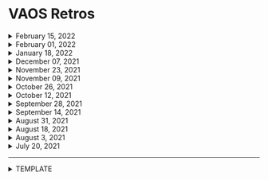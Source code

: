# VAOS Retros
<details>
<summary>February 15, 2022</summary>

<img width="1429" alt="Screen Shot 2022-02-15 at 4 20 00 PM" src="https://user-images.githubusercontent.com/97117349/155748324-f3dd7df0-e097-444f-8bbc-bdf2dcf66b90.png">

</details>

<details>
<summary>February 01, 2022</summary>

<img width="1429" alt="Screen Shot 2022-02-01 at 4 16 36 PM" src="https://user-images.githubusercontent.com/90797205/152053070-d9b94e23-64c3-42b9-a644-2a0fe24f52b2.png">

</details>

<details>
<summary>January 18, 2022</summary>

<img width="1421" alt="Screen Shot 2022-01-18 at 5 05 07 PM" src="https://user-images.githubusercontent.com/90797205/150027025-694a235b-d0b9-4ef6-84f8-f846328bfae6.png">
</details>

<details>
<summary>December 07, 2021</summary>

<img width="1359" alt="Retro" src="https://user-images.githubusercontent.com/90797205/145095428-063a7d97-174b-4247-9ce2-384d7f4b9b51.png">
</details>

<details>
<summary>November 23, 2021</summary>

<img width="1429" alt="Screen Shot 2021-11-23 at 1 45 12 PM" src="https://user-images.githubusercontent.com/90797205/143139670-01c77168-019f-46ce-a7ab-2004bec2ba04.png">

</details>
  
<details>
<summary>November 09, 2021</summary>

<img width="1261" alt="Screen Shot 2021-11-09 at 4 43 39 PM" src="https://user-images.githubusercontent.com/90797205/141009966-0e501878-eaa6-4b5f-9f9e-4b62c9b610b6.png">

</details>

<details>
<summary>October 26, 2021</summary>

![Retro_102621](https://user-images.githubusercontent.com/90797205/138962760-15c8e2ea-ddcf-45e7-b971-bfb950cea2a4.png)

</details>

<details>
<summary>October 12, 2021</summary>

![vaos retro 20211012](https://user-images.githubusercontent.com/2536801/137027540-28b9bfec-8e48-4176-a7fc-8f30f21c9325.png)

</details> 
  
<details>
<summary>September 28, 2021</summary>
  
![vaos retro 20210928](https://user-images.githubusercontent.com/72046525/135160353-63ebe551-ea36-49c4-8cd7-8cbc273fbf37.jpg)

</details>

<details>
<summary>September 14, 2021</summary>
  
![vaos retro 20210914](https://user-images.githubusercontent.com/72046525/135160327-62cb5255-b16d-4047-b368-9392899d1a0d.jpg)

</details>

<details>
<summary>August 31, 2021</summary>
  
![vaos retro 20210831](https://user-images.githubusercontent.com/72046525/131573220-a830de42-df05-4957-b4fc-46acc06f4859.jpg)

</details>

<details>
<summary>August 18, 2021</summary>
  
![vaos retro 20210818](https://user-images.githubusercontent.com/72046525/129950374-8f5ec9f6-5022-4014-ab6d-933eabf7d9a9.jpg)

</details>

<details>
<summary>August 3, 2021</summary>
  
![vaos retro 20210803](https://user-images.githubusercontent.com/72046525/128071824-a4bf69d3-b093-4031-a30a-668fe6bea30e.jpg)

</details>

<details>
<summary>July 20, 2021</summary>

![image](https://user-images.githubusercontent.com/72046525/127242896-2e0c13c4-f2ec-4e60-875b-d8718264327a.png)

</details>

---

<details>
<summary>TEMPLATE</summary>
  


</details>
